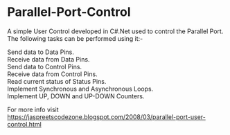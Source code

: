 # Parallel-Port-Control

A simple User Control developed in C#.Net used to control the Parallel Port. The following tasks can be performed using it:-

Send data to Data Pins.  
Receive data from Data Pins.  
Send data to Control Pins.  
Receive data from Control Pins.  
Read current status of Status Pins.  
Implement Synchronous and Asynchronous Loops.  
Implement UP, DOWN and UP-DOWN Counters.   

For more info visit https://jaspreetscodezone.blogspot.com/2008/03/parallel-port-user-control.html
